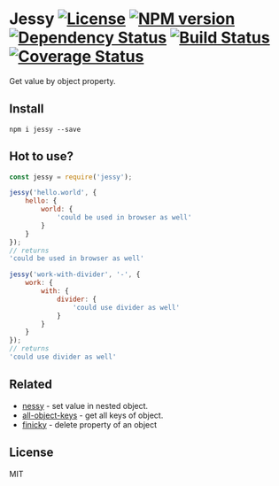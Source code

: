 # Jessy [![License][LicenseIMGURL]][LicenseURL] [![NPM version][NPMIMGURL]][NPMURL] [![Dependency Status][DependencyStatusIMGURL]][DependencyStatusURL] [![Build Status][BuildStatusIMGURL]][BuildStatusURL] [![Coverage Status][CoverageIMGURL]][CoverageURL]

Get value by object property.

## Install

`npm i jessy --save`

## Hot to use?

```js
const jessy = require('jessy');

jessy('hello.world', {
    hello: {
        world: {
            'could be used in browser as well'
        }
    }
});
// returns
'could be used in browser as well'

jessy('work-with-divider', '-', {
    work: {
        with: {
            divider: {
                'could use divider as well'
            }
        }
    }
});
// returns
'could use divider as well'
```

## Related

- [nessy](https://github.com/coderaiser/nessy "nessy") - set value in nested object.
- [all-object-keys](https://github.com/coderaiser/all-object-keys "all-object-keys") - get all keys of object.
- [finicky](https://github.com/coderaiser/finicky "finicky") - delete property of an object

## License

MIT

[NPMIMGURL]:                https://img.shields.io/npm/v/jessy.svg?style=flat
[BuildStatusIMGURL]:        https://img.shields.io/travis/coderaiser/jessy/master.svg?style=flat
[DependencyStatusIMGURL]:   https://img.shields.io/david/coderaiser/jessy.svg?style=flat
[LicenseIMGURL]:            https://img.shields.io/badge/license-MIT-317BF9.svg?style=flat
[NPMURL]:                   https://npmjs.org/package/jessy "npm"
[BuildStatusURL]:           https://travis-ci.org/coderaiser/jessy  "Build Status"
[DependencyStatusURL]:      https://david-dm.org/coderaiser/jessy "Dependency Status"
[LicenseURL]:               https://tldrlegal.com/license/mit-license "MIT License"

[CoverageURL]:              https://coveralls.io/github/coderaiser/jessy?branch=master
[CoverageIMGURL]:           https://coveralls.io/repos/coderaiser/jessy/badge.svg?branch=master&service=github

